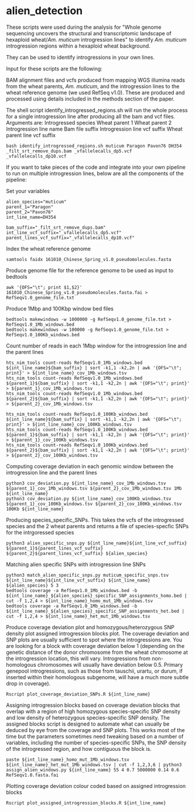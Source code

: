 # alien_detection

These scripts were used during the analysis for "Whole genome sequencing uncovers the structural and transcriptomic landscape of hexaploid wheat/_Am. muticum_ introgression lines" to identify _Am. muticum_ introgression regions within a hexaploid wheat background.

They can be used to identify introgressions in your own lines.


Input for these scripts are the following:

BAM alignment files and vcfs produced from mapping WGS illumina reads from the wheat parents, _Am. muticum_, and the introgression lines to the wheat reference genome (we used RefSeq v1.0). These are produced and processed using details included in the methods section of the paper.


The shell script identify_introgressed_regions.sh will run the whole process for a single introgression line after producing all the bam and vcf files.
Arguments are:
Introgressed species
Wheat parent 1
Wheat parent 2
Introgression line name
Bam file suffix
Introgression line vcf suffix
Wheat parent line vcf suffix
```
bash identify_introgressed_regions.sh muticum Paragon Pavon76 DH354 _filt_srt_remove_dups.bam _vfallelecalls_dp5.vcf _vfallelecalls_dp10.vcf
```

If you want to take pieces of the code and integrate into your own pipeline to run on multiple introgression lines, below are all the components of the pipeline:

Set your variables
```
alien_species="muticum"
parent_1="Paragon"
parent_2="Pavon76"
int_line_name=DH354

bam_suffix="_filt_srt_remove_dups.bam"
int_line_vcf_suffix="_vfallelecalls_dp5.vcf"
parent_lines_vcf_suffix="_vfallelecalls_dp10.vcf"
```

Index the wheat reference genome
```
samtools faidx 161010_Chinese_Spring_v1.0_pseudomolecules.fasta
```

Produce genome file for the reference genome to be used as input to bedtools
```
awk '{OFS="\t"; print $1,$2}' 161010_Chinese_Spring_v1.0_pseudomolecules.fasta.fai > RefSeqv1.0_genome_file.txt
```

Produce 1Mbp and 100Kbp window bed files
```
bedtools makewindows -w 1000000 -g RefSeqv1.0_genome_file.txt > RefSeqv1.0_1Mb_windows.bed 
bedtools makewindows -w 100000 -g RefSeqv1.0_genome_file.txt > RefSeqv1.0_100Kb_windows.bed
```

Count number of reads in each 1Mbp window for the introgression line and the parent lines
```
hts_nim_tools count-reads RefSeqv1.0_1Mb_windows.bed ${int_line_name}${bam_suffix} | sort -k1,1 -k2,2n | awk '{OFS="\t"; print}' > ${int_line_name}_cov_1Mb_windows.tsv 
hts_nim_tools count-reads RefSeqv1.0_1Mb_windows.bed ${parent_1}${bam_suffix} | sort -k1,1 -k2,2n | awk '{OFS="\t"; print}' > ${parent_1}_cov_1Mb_windows.tsv 
hts_nim_tools count-reads RefSeqv1.0_1Mb_windows.bed ${parent_2}${bam_suffix} | sort -k1,1 -k2,2n | awk '{OFS="\t"; print}' > ${parent_2}_cov_1Mb_windows.tsv

hts_nim_tools count-reads RefSeqv1.0_100Kb_windows.bed ${int_line_name}${bam_suffix} | sort -k1,1 -k2,2n | awk '{OFS="\t"; print}' > ${int_line_name}_cov_100Kb_windows.tsv 
hts_nim_tools count-reads RefSeqv1.0_100Kb_windows.bed ${parent_1}${bam_suffix} | sort -k1,1 -k2,2n | awk '{OFS="\t"; print}' > ${parent_1}_cov_100Kb_windows.tsv 
hts_nim_tools count-reads RefSeqv1.0_100Kb_windows.bed ${parent_2}${bam_suffix} | sort -k1,1 -k2,2n | awk '{OFS="\t"; print}' > ${parent_2}_cov_100Kb_windows.tsv
```

Computing coverage deviation in each genomic window between the introgression line and the parent lines
```
python3 cov_deviation.py ${int_line_name}_cov_1Mb_windows.tsv ${parent_1}_cov_1Mb_windows.tsv ${parent_2}_cov_1Mb_windows.tsv 1Mb ${int_line_name}
python3 cov_deviation.py ${int_line_name}_cov_100Kb_windows.tsv ${parent_1}_cov_100Kb_windows.tsv ${parent_2}_cov_100Kb_windows.tsv 100Kb ${int_line_name}
```

Producing species_specific_SNPs. This takes the vcfs of the introgressed species and the 2 wheat parents and returns a file of species-specfic SNPs for the intrgoressed species
```
python3 alien_specific_snps.py ${int_line_name}${int_line_vcf_suffix} ${parent_1}${parent_lines_vcf_suffix} ${parent_2}${parent_lines_vcf_suffix} ${alien_species}
```

Matching alien specific SNPs with introgression line SNPs
```
python3 match_alien_specific_snps.py muticum_specific_snps.tsv ${int_line_name}${int_line_vcf_suffix} ${int_line_name} ${alien_species} 5 3
bedtools coverage -a RefSeqv1.0_1Mb_windows.bed -b ${int_line_name}_${alien_species}_specific_SNP_assignments_homo.bed | cut -f 1,2,4 > ${int_line_name}_homo_mut_1Mb_windows.tsv 
bedtools coverage -a RefSeqv1.0_1Mb_windows.bed -b ${int_line_name}_${alien_species}_specific_SNP_assignments_het.bed | cut -f 1,2,4 > ${int_line_name}_het_mut_1Mb_windows.tsv
```

Produce coverage deviation plot and homozygous/heterozygous SNP density plot assigned introgression blocks plot. The coverage deviation and SNP plots are usually sufficient to spot where the introgressions are. You are looking for a block with coverage deviation below 1 (depending on the genetic distance of the donor chromosome from the wheat chromosome at the introgression location, this will vary. Introgressions from non-homologous chromosomes will usually have deviation below 0.5. Primary genepool introgressions, such as those from tauschii, urartu, or durum, if inserted within their homologous subgenome, will have a much more subtle drop in coverage).
```
Rscript plot_coverage_deviation_SNPs.R ${int_line_name}
```

Assigning introgression blocks based on coverage deviation blocks that overlap with a region of high homozygous species-specific SNP density and low density of heterozygous species-specific SNP density. The assigned blocks script is designed to automate what can usually be deduced by eye from the coverage and SNP plots. This works most of the time but the parameters sometimes need tweaking based on a number of variables, including the number of species-specific SNPs, the SNP density of the introgressed region, and how contiguous the block is.
```
paste ${int_line_name}_homo_mut_1Mb_windows.tsv ${int_line_name}_het_mut_1Mb_windows.tsv | cut -f 1,2,3,6 | python3 assign_alien_windows.py ${int_line_name} 55 4 0.7 5000000 0.14 0.6 RefSeqv1.0.fasta.fai
```

Plotting coverage deviation colour coded based on assigned introgression blocks
```
Rscript plot_assigned_introgression_blocks.R ${int_line_name}
```
